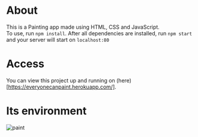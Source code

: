 # About
This is a Painting app made using HTML, CSS and JavaScript.  
To use, run `npm install`. After all dependencies are installed, run `npm start` and your server will start on `localhost:80`      
# Access
You can view this project up and running on (here)[https://everyonecanpaint.herokuapp.com/].
# Its environment  
![paint](https://user-images.githubusercontent.com/46236263/179763746-293bf26b-3795-475c-a17c-4a58037645f4.png)
